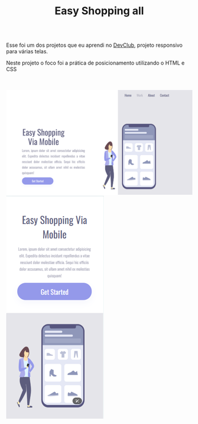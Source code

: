 <h1 align="center" >Easy Shopping all </h1>
<br>
<br>
<p>Esse foi um dos projetos que eu aprendi no <a href="https://rodolfomori.com.br/devclub">DevClub</a>, projeto responsivo para várias telas.<p>
<p>Neste projeto o foco foi a prática de posicionamento utilizando o HTML e CSS</p>
<br>
<br>
 <img src="https://github.com/SWtheaven/easy-shopping/blob/main/assets/Desktop.png"> 
 <img src="https://github.com/SWtheaven/easy-shopping/blob/main/assets/mobile.png">

